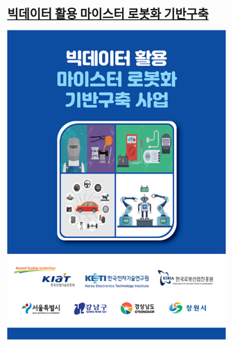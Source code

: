 # [빅데이터 활용 마이스터 로봇화 기반구축](https://meister-robotization.github.io/)

![meister_robotization](meister_robotization.png)